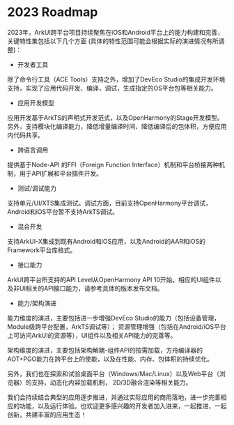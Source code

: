 # 2023 Roadmap

2023年，ArkUI跨平台项目持续聚焦在iOS和Android平台上的能力构建和完善，关键特性集包括以下几个方面 (具体的特性范围可能会根据实际的演进情况有所调整)：

- 开发者工具

除了命令行工具（ACE Tools）支持之外，增加了DevEco Studio的集成开发环境支持，实现了应用代码开发、编译，调试，生成指定的OS平台包等相关能力。

- 应用开发模型

应用开发基于ArkTS的声明式开发范式，以及OpenHarmony的Stage开发模型。另外，支持模块化编译能力，降低增量编译时间、降低编译后的包体积，方便应用内代码共享。

- 跨语言调用

提供基于Node-API 的FFI（Foreign Function Interface）机制和平台桥接两种机制，用于API扩展和平台插件开发。

- 测试/调试能力

支持单元/UI/XTS集成测试。调试方面，目前支持OpenHarmony平台调试，Android和iOS平台暂不支持ArkTS调试。

- 混合开发

支持ArkUI-X集成到现有Android和iOS应用，以及Android的AAR和iOS的Framework平台库格式。

- 接口能力

ArkUI跨平台所支持的API Level从OpenHarmony API 10开始。相应的UI组件以及非UI相关的API接口能力，请参考具体的版本发布文档。

- 能力/架构演进

能力维度的演进，主要包括进一步增强DevEco Studio的能力（包括设备管理，Module级跨平台配置，ArkTS调试等）； 资源管理增强（包括在Android/iOS平台上可访问ArkUI的资源等），UI组件以及相关API能力的完善等。

架构维度的演进，主要包括架构解耦-组件API的按需加载，方舟编译器的AOT+PGO能力在跨平台上的使能，以及在性能、内存、包体积的持续优化。

另外，我们也在探索和试验桌面平台（Windows/Mac/Linux）以及Web平台（浏览器）的支持，动态化内容加载机制， 2D/3D融合渲染等相关能力。

我们会持续结合典型的应用逐步推进，并通过实际应用的商用落地，进一步完善相应的功能，以及运行体验。也欢迎更多感兴趣的开发者加入进来，一起推进，一起创新，共建丰富的应用生态！
